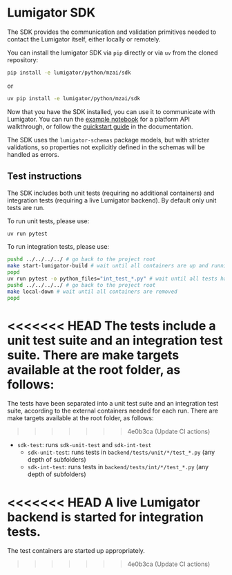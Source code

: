# Lumigator SDK

The SDK provides the communication and validation primitives needed to contact the Lumigator itself,
either locally or remotely.

You can install the lumigator SDK  via `pip` directly or via `uv` from the cloned repository:

```bash
pip install -e lumigator/python/mzai/sdk
```

or

```bash
uv pip install -e lumigator/python/mzai/sdk
```

Now that you have the SDK installed, you can use it to communicate with Lumigator. You can run the
[example notebook](/notebooks/walkthrough.ipynb) for a platform API walkthrough, or follow the
[quickstart guide](https://mozilla-ai.github.io/lumigator/get-started/quickstart.html) in the
documentation.

The SDK uses the `lumigator-schemas` package models, but with stricter validations, so properties not explicitly defined in the schemas will be handled as errors.

## Test instructions

The SDK includes both unit tests (requiring no additional containers) and integration tests (requiring a live Lumigator backend). By default only unit tests are run.

To run unit tests, please use:

```bash
uv run pytest
```

To run integration tests, please use:

```bash
pushd ../../../../ # go back to the project root
make start-lumigator-build # wait until all containers are up and running
popd
uv run pytest -o python_files="int_test_*.py" # wait until all tests have passed; update and repeat...
pushd ../../../../ # go back to the project root
make local-down # wait until all containers are removed
popd
```

<<<<<<< HEAD
The tests include a unit test suite and an integration test suite. There are make targets available at the root folder, as follows:
=======
The tests have been separated into a unit test suite and an integration test suite, according to the external containers needed for each run. There are make targets available at the root folder, as follows:
>>>>>>> 4e0b3ca (Update CI actions)

* `sdk-test`: runs `sdk-unit-test` and `sdk-int-test`
  * `sdk-unit-test`: runs tests in `backend/tests/unit/*/test_*.py` (any depth of subfolders)
  * `sdk-int-test`: runs tests in `backend/tests/int/*/test_*.py` (any depth of subfolders)

<<<<<<< HEAD
A live Lumigator backend is started for integration tests.
=======
The test containers are started up appropriately.
>>>>>>> 4e0b3ca (Update CI actions)

